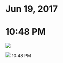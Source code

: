 # Jun 19, 2017

# 10:48 PM
![](attachments/-Hrxn-u5LFD83QUJr23su8a.jpg)

![](attachments/-l3jqUJifl95Abm5FZ9Deww.jpg)
10:48 PM
